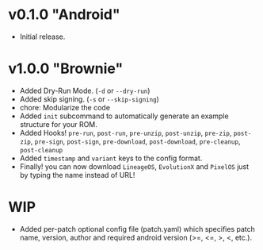 # v0.1.0 "Android"
- Initial release.

# v1.0.0 "Brownie"
- Added Dry-Run Mode. (`-d` or `--dry-run`)
- Added skip signing. (`-s` or `--skip-signing`)
- chore: Modularize the code
- Added `init` subcommand to automatically generate an example structure for your ROM.
- Added Hooks! `pre-run`, `post-run`, `pre-unzip`, `post-unzip`, `pre-zip`, `post-zip`, `pre-sign`, `post-sign`, `pre-download`, `post-download`, `pre-cleanup`, `post-cleanup`
- Added `timestamp` and `variant` keys to the config format.
- Finally! you can now download `LineageOS`, `EvolutionX` and `PixelOS` just by typing the name instead of URL!

# WIP
- Added per-patch optional config file (patch.yaml) which specifies patch name, version, author and required android version (>=, <=, >, <, etc.).
